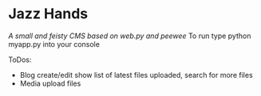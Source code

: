 Jazz Hands
===========

*A small and feisty CMS based on web.py and peewee*
To run type python myapp.py into your console

ToDos:

 * Blog create/edit show list of latest files uploaded, search for more files
 * Media upload files
